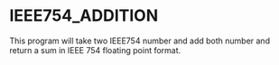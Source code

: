 # IEEE754_ADDITION
This program will take two IEEE754 number and add both number and return a sum in IEEE 754 floating point format.
